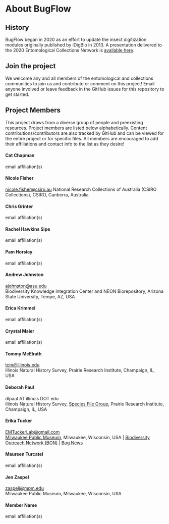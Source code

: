 # About BugFlow

## History
BugFlow began in 2020 as an effort to update the insect digitization modules originally published by iDigBio in 2013. A presentation delivered to the 2020 Entomological Collections Network is [available here](https://drive.google.com/file/d/13Rhvdy_b7Ic-PHJ2STMuRD0_DwM6gWQj/view?usp=sharing).

## Join the project
We welcome any and all members of the entomological and collections communities to join us and contribute or comment on this project! Email anyone involved or leave feedback in the GitHub issues for this repository to get started.

## Project Members
This project draws from a diverse group of people and preexisting resources. Project members are listed below alphabetically.  Content contributions/contributors are also tracked by GitHub and can be viewed for the entire project or for specific files. All members are encouraged to add their affiliations and contact info to the list as they desire!

#### Cat Chapman
email
affiliation(s)

#### Nicole Fisher
nicole.fisher@csiro.au
National Research Collections of Australia (CSIRO Collections), CSIRO, Canberra, Australia

#### Chris Grinter
email
affiliation(s)

#### Rachel Hawkins Sipe
email
affiliation(s)

#### Pam Horsley
email
affiliation(s)

#### Andrew Johnston
ajohnston@asu.edu  
Biodiversity Knowledge Integration Center and NEON Biorepository, Arizona State University, Tempe, AZ, USA

#### Erica Krimmel
email
affiliation(s)
#### Crystal Maier
email
affiliation(s)

#### Tommy McElrath
tcm@illinois.edu  
Illinois Natural History Survey, Prairie Research Institute, Champaign, IL, USA

#### Deborah Paul
dlpaul AT illinois DOT edu  
Illinois Natural History Survey, [Species File Group](https://speciesfilegroup.org/), Prairie Research Institute, Champaign, IL, USA

#### Erika Tucker
EMTuckerLab@gmail.com \
[Milwaukee Public Museum](https://www.mpm.edu/), Milwaukee, Wisconsin, USA | [Biodiversity Outreach Network (BON)](https://www.bon-earth.org) | [Bug News](https://bug.news/)

#### Maureen Turcatel
email
affiliation(s)
#### Jen Zaspel
zaspelj@mpm.edu \
Milwaukee Public Museum, Milwaukee, Wisconsin, USA

#### Member Name
email
affiliation(s)
